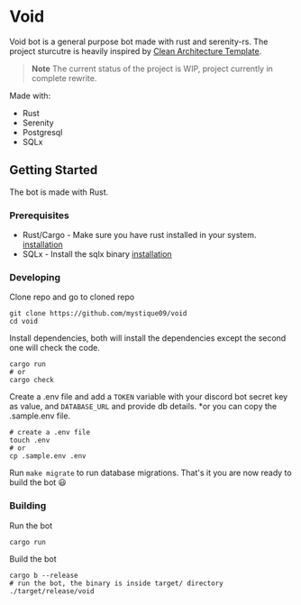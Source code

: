 # Void

Void bot is a general purpose bot made with rust and serenity-rs.
The project sturcutre is heavily inspired
by [Clean Architecture Template](https://github.com/flosse/clean-architecture-with-rust).

> **Note**
> The current status of the project is WIP, project currently in complete rewrite.

Made with:

- Rust
- Serenity
- Postgresql
- SQLx

## Getting Started

The bot is made with Rust.

### Prerequisites

- Rust/Cargo - Make sure you have rust installed in your system. [installation](https://rust-lang.org/tools/install)
- SQLx - Install the sqlx binary [installation](https://github.com/launchbadge/sqlx#install)

### Developing

Clone repo and go to cloned repo

```
git clone https://github.com/mystique09/void
cd void
```

Install dependencies, both will install the dependencies except the second one will check the code.

```
cargo run
# or
cargo check
```

Create a .env file and add a `TOKEN` variable with your discord bot secret key as value, and `DATABASE_URL` and provide
db details. *or you can copy the .sample.env file.

```
# create a .env file
touch .env
# or
cp .sample.env .env
```

Run `make migrate` to run database migrations.
That's it you are now ready to build the bot :smiley:

### Building

Run the bot

```
cargo run
```

Build the bot

```
cargo b --release
# run the bot, the binary is inside target/ directory
./target/release/void
```